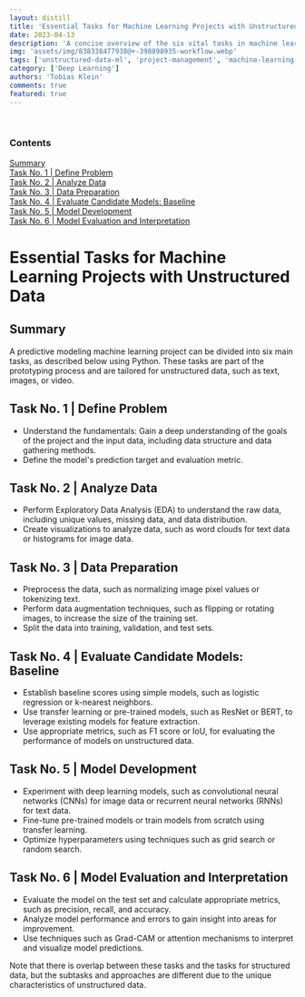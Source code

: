 ```yaml
---
layout: distill
title: 'Essential Tasks for Machine Learning Projects with Unstructured Data'
date: 2023-04-13
description: 'A concise overview of the six vital tasks in machine learning projects handling unstructured data, covering aspects from feature engineering to workflow optimization.'
img: 'assets/img/838338477938@+-398898935-workflow.webp'
tags: ['unstructured-data-ml', 'project-management', 'machine-learning-tasks', 'workflow-optimization', 'feature-engineering']
category: ['Deep Learning']
authors: 'Tobias Klein'
comments: true
featured: true
---
```

<br>
<d-contents>
  <nav class="l-text figcaption">
  <h3>Contents</h3>
    <div class="no-math"><a href="#summary">Summary</a></div>
    <div class="no-math"><a href="#task-no-1-define-problem">Task No. 1 | Define Problem</a></div>
    <div class="no-math"><a href="#task-no-2-analyze-data">Task No. 2 | Analyze Data</a></div>
    <div class="no-math"><a href="#task-no-3-data-preparation">Task No. 3 | Data Preparation</a></div>
    <div class="no-math"><a href="#task-no-4-evaluate-candidate-models-baseline">Task No. 4 | Evaluate Candidate Models: Baseline</a></div>
    <div class="no-math"><a href="#task-no-5-model-development">Task No. 5 | Model Development</a></div>
    <div class="no-math"><a href="#task-no-6-model-evaluation-and-interpretation">Task No. 6 | Model Evaluation and Interpretation</a></div>
  </nav>
</d-contents>

# Essential Tasks for Machine Learning Projects with Unstructured Data

## Summary

A predictive modeling machine learning project can be divided into six main tasks, as described below using Python. These tasks are part of the prototyping process and are tailored for unstructured data, such as text, images, or video.

## Task No. 1 | Define Problem

- Understand the fundamentals: Gain a deep understanding of the goals of the project and the input data, including data structure and data gathering methods.
- Define the model's prediction target and evaluation metric.

## Task No. 2 | Analyze Data

- Perform Exploratory Data Analysis (EDA) to understand the raw data, including unique values, missing data, and data distribution.
- Create visualizations to analyze data, such as word clouds for text data or histograms for image data.

## Task No. 3 | Data Preparation

- Preprocess the data, such as normalizing image pixel values or tokenizing text.
- Perform data augmentation techniques, such as flipping or rotating images, to increase the size of the training set.
- Split the data into training, validation, and test sets.

## Task No. 4 | Evaluate Candidate Models: Baseline

- Establish baseline scores using simple models, such as logistic regression or k-nearest neighbors.
- Use transfer learning or pre-trained models, such as ResNet or BERT, to leverage existing models for feature extraction.
- Use appropriate metrics, such as F1 score or IoU, for evaluating the performance of models on unstructured data.

## Task No. 5 | Model Development

- Experiment with deep learning models, such as convolutional neural networks (CNNs) for image data or recurrent neural networks (RNNs) for text data.
- Fine-tune pre-trained models or train models from scratch using transfer learning.
- Optimize hyperparameters using techniques such as grid search or random search.

## Task No. 6 | Model Evaluation and Interpretation

- Evaluate the model on the test set and calculate appropriate metrics, such as precision, recall, and accuracy.
- Analyze model performance and errors to gain insight into areas for improvement.
- Use techniques such as Grad-CAM or attention mechanisms to interpret and visualize model predictions.

Note that there is overlap between these tasks and the tasks for structured data, but the subtasks and approaches are different due to the unique characteristics of unstructured data.
<br><br>
